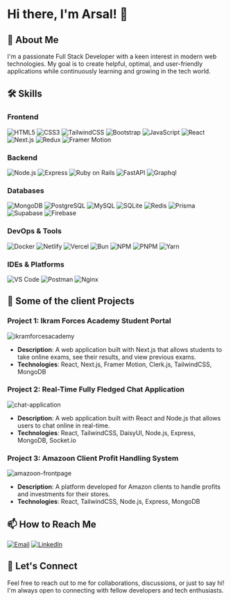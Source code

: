 # Hi there, I'm Arsal! 👋

## 🌟 About Me

I'm a passionate Full Stack Developer with a keen interest in modern web technologies. My goal is to create helpful, optimal, and user-friendly applications while continuously learning and growing in the tech world.

## 🛠 Skills

### **Frontend**
![HTML5](https://img.shields.io/badge/-HTML5-E34F26?style=flat-square&logo=html5&logoColor=white)
![CSS3](https://img.shields.io/badge/-CSS3-1572B6?style=flat-square&logo=css3)
![TailwindCSS](https://img.shields.io/badge/-TailwindCSS-38B2AC?style=flat-square&logo=tailwind-css)
![Bootstrap](https://img.shields.io/badge/-Bootstrap-7952B3?style=flat-square&logo=bootstrap)
![JavaScript](https://img.shields.io/badge/-JavaScript-F7DF1E?style=flat-square&logo=javascript&logoColor=black)
![React](https://img.shields.io/badge/-React-61DAFB?style=flat-square&logo=react)
![Next.js](https://img.shields.io/badge/-Next.js-000000?style=flat-square&logo=next-dot-js)
![Redux](https://img.shields.io/badge/-Redux-764ABC?style=flat-square&logo=redux&logoColor=white)
![Framer Motion](https://img.shields.io/badge/-Framer_Motion-0055FF?style=flat-square&logo=framer&logoColor=white)

### **Backend**
![Node.js](https://img.shields.io/badge/-Node.js-339933?style=flat-square&logo=node-dot-js&logoColor=white)
![Express](https://img.shields.io/badge/-Express-000000?style=flat-square&logo=express&logoColor=white)
![Ruby on Rails](https://img.shields.io/badge/-Ruby_on_Rails-CC0000?style=flat-square&logo=ruby-on-rails&logoColor=white)
![FastAPI](https://img.shields.io/badge/-FastAPI-009688?style=flat-square&logo=fastapi&logoColor=white)
![Graphql](https://img.shields.io/badge/Graphql?style=flat-square&logo=fastapi&logoColor=white)

### **Databases**
![MongoDB](https://img.shields.io/badge/-MongoDB-47A248?style=flat-square&logo=mongodb&logoColor=white)
![PostgreSQL](https://img.shields.io/badge/-PostgreSQL-4169E1?style=flat-square&logo=postgresql&logoColor=white)
![MySQL](https://img.shields.io/badge/-MySQL-4479A1?style=flat-square&logo=mysql&logoColor=white)
![SQLite](https://img.shields.io/badge/-SQLite-003B57?style=flat-square&logo=sqlite&logoColor=white)
![Redis](https://img.shields.io/badge/-Redis-DC382D?style=flat-square&logo=redis&logoColor=white)
![Prisma](https://img.shields.io/badge/-Prisma-2D3748?style=flat-square&logo=prisma&logoColor=white)
![Supabase](https://img.shields.io/badge/-Supabase-3ECF8E?style=flat-square&logo=supabase&logoColor=white)
![Firebase](https://img.shields.io/badge/-Firebase-FFCA28?style=flat-square&logo=firebase&logoColor=black)

### **DevOps & Tools**
![Docker](https://img.shields.io/badge/-Docker-2496ED?style=flat-square&logo=docker&logoColor=white)
![Netlify](https://img.shields.io/badge/-Netlify-00C7B7?style=flat-square&logo=netlify&logoColor=white)
![Vercel](https://img.shields.io/badge/-Vercel-000000?style=flat-square&logo=vercel&logoColor=white)
![Bun](https://img.shields.io/badge/-Bun-000000?style=flat-square&logo=bun&logoColor=white)
![NPM](https://img.shields.io/badge/-NPM-CB3837?style=flat-square&logo=npm&logoColor=white)
![PNPM](https://img.shields.io/badge/-PNPM-F69220?style=flat-square&logo=pnpm&logoColor=white)
![Yarn](https://img.shields.io/badge/-Yarn-2C8EBB?style=flat-square&logo=yarn&logoColor=white)

### **IDEs & Platforms**
![VS Code](https://img.shields.io/badge/-VS_Code-007ACC?style=flat-square&logo=visual-studio-code&logoColor=white)
![Postman](https://img.shields.io/badge/-Postman-FF6C37?style=flat-square&logo=postman&logoColor=white)
![Nginx](https://img.shields.io/badge/-Nginx-009639?style=flat-square&logo=nginx&logoColor=white)

## 💼 Some of the client Projects

### **Project 1: Ikram Forces Academy Student Portal**
![ikramforcesacademy](https://github.com/user-attachments/assets/2bcc2ea3-fbae-4da9-bd1f-ced74c106d5a)
- **Description**: A web application built with Next.js that allows students to take online exams, see their results, and view previous exams.
- **Technologies**: React, Next.js, Framer Motion, Clerk.js, TailwindCSS, MongoDB

### **Project 2: Real-Time Fully Fledged Chat Application**
![chat-application](https://github.com/arsalanahmad123/arsalanahmad123/assets/102609746/0d3aadb2-5822-443f-9418-f0edb6a07ef5)
- **Description**: A web application built with React and Node.js that allows users to chat online in real-time.
- **Technologies**: React, TailwindCSS, DaisyUI, Node.js, Express, MongoDB, Socket.io

### **Project 3: Amazoon Client Profit Handling System**
![amazoon-frontpage](https://github.com/arsalanahmad123/arsalanahmad123/assets/102609746/02e24ea2-b74d-48e3-a4a3-41657383eb11)
- **Description**: A platform developed for Amazon clients to handle profits and investments for their stores.
- **Technologies**: React, TailwindCSS, Node.js, Express, MongoDB

## 📫 How to Reach Me

[![Email](https://img.shields.io/badge/-Email-D14836?style=flat-square&logo=gmail&logoColor=white)](mailto:thepeacedevelopers@gmail.com)
[![LinkedIn](https://img.shields.io/badge/-LinkedIn-0077B5?style=flat-square&logo=linkedin&logoColor=white)](https://linkedin.com/in/arsalan-ahmad-934247255)

## 💬 Let's Connect

Feel free to reach out to me for collaborations, discussions, or just to say hi! I'm always open to connecting with fellow developers and tech enthusiasts.
